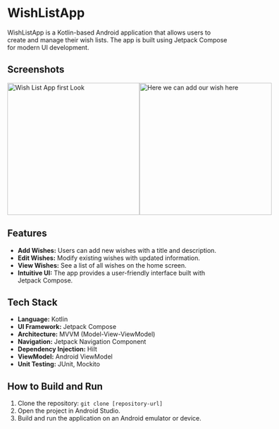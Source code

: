 # WishListApp

WishListApp is a Kotlin-based Android application that allows users to create and manage their wish lists. The app is built using Jetpack Compose for modern UI development.

## Screenshots

<div style="display: flex; justify-content: space-between;">

  <img src="https://github.com/pavan-kumar-arepu/MyWishListApp/assets/13812858/6e95d38f-cb9d-4fc2-af42-dbcdf8a951d5" alt="Wish List App first Look" width="300"/>
  <!-- It's all about a wish list, we can see our wish here -->

  <img src="https://github.com/pavan-kumar-arepu/MyWishListApp/assets/13812858/e17080d1-bd24-49ba-8b59-8c3d97587fcc" alt="Here we can add our wish here" width="300"/>
  <!-- Here we can add our wishes -->

</div>

## Features

- **Add Wishes:** Users can add new wishes with a title and description.
- **Edit Wishes:** Modify existing wishes with updated information.
- **View Wishes:** See a list of all wishes on the home screen.
- **Intuitive UI:** The app provides a user-friendly interface built with Jetpack Compose.

## Tech Stack

- **Language:** Kotlin
- **UI Framework:** Jetpack Compose
- **Architecture:** MVVM (Model-View-ViewModel)
- **Navigation:** Jetpack Navigation Component
- **Dependency Injection:** Hilt
- **ViewModel:** Android ViewModel
- **Unit Testing:** JUnit, Mockito

## How to Build and Run

1. Clone the repository: `git clone [repository-url]`
2. Open the project in Android Studio.
3. Build and run the application on an Android emulator or device.
